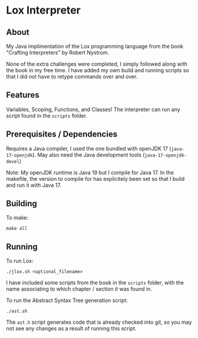 # Lox Interpreter

## About
My Java implimentation of the Lox programming language from the book 
"Crafting Interpreters" by Robert Nystrom.

None of the extra challenges were completed, I simply followed along with the
book in my free time. I have added my own build and running scripts so that I
did not have to retype commands over and over.

## Features

Variables, Scoping, Functions, and Classes! The interpreter can run any script
found in the `scripts` folder.

## Prerequisites / Dependencies
Requires a Java compiler, I used the one bundled with openJDK 17 (`java-17-openjdk`).
May also need the Java development tools (`java-17-openjdk-devel`)

Note: My openJDK runtime is Java 19 but I compile for Java 17. 
In the makefile, the version to compile for has explicitely been set so that 
I build and run it with Java 17.

## Building
To make:

```make all```

## Running
To run Lox:

```./jlox.sh <optional_filename>```

I have included some scripts from the book in the `scripts` folder, 
with the name associating to which chapter / section it was found in.

To run the Abstract Syntax Tree generation script:

```./ast.sh```

The `ast.h` script generates code that is already checked into git, so you
may not see any changes as a result of running this script.